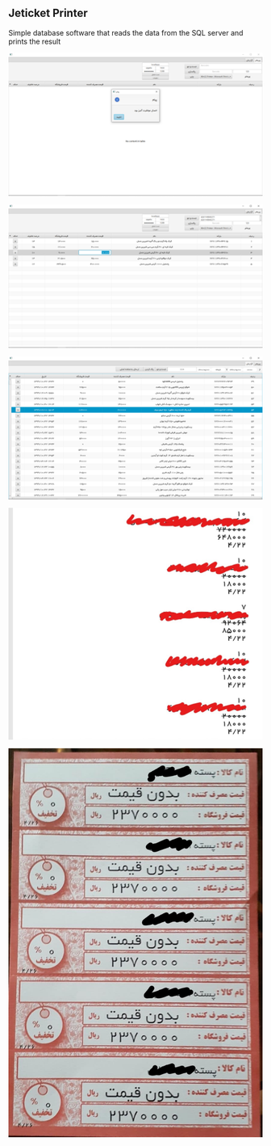 ## Jeticket Printer
Simple database software that reads the data from the SQL server and prints the result

![JeticketPrinter](pictures/Screenshot%20(177).png)

![JeticketPrinter](pictures/Screenshot%20(178).png)

![JeticketPrinter](pictures/Screenshot%20(180).png)

![JeticketPrinter_PDF](pictures/Screenshot%20(160)_LI.jpg)

![JeticketPrinter_Paper](pictures/photo_2021-07-18_21-07-01_LI.jpg)
